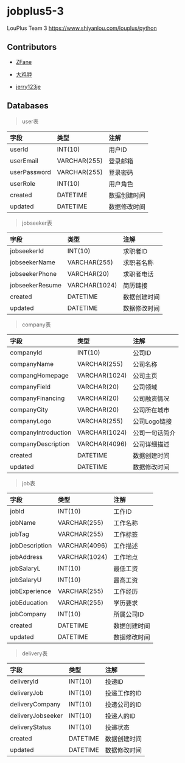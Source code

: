 # jobplus5-3

LouPlus Team 3 <https://www.shiyanlou.com/louplus/python>

## Contributors

- [ZFane](https://github.com/Z-Fane)

- [大鸡脖](https://github.com/liuzhibo)

- [jerry123je](https://github.com/jerry123je)

## Databases

> user表

字段           | 类型           | 注解
:----------- | :----------- | :-----
userId       | INT(10)      | 用户ID
userEmail    | VARCHAR(255) | 登录邮箱
userPassword | VARCHAR(255) | 登录密码
userRole     | INT(10)      | 用户角色
created      | DATETIME     | 数据创建时间
updated      | DATETIME     | 数据修改时间

> jobseeker表

字段              | 类型            | 注解
:-------------- | :------------ | :-----
jobseekerId     | INT(10)       | 求职者ID
jobseekerName   | VARCHAR(255)  | 求职者名称
jobseekerPhone  | VARCHAR(20)   | 求职者电话
jobseekerResume | VARCHAR(1024) | 简历链接
created         | DATETIME      | 数据创建时间
updated         | DATETIME      | 数据修改时间

> company表

字段                  | 类型            | 注解
:------------------ | :------------ | :-------
companyId           | INT(10)       | 公司ID
companyName         | VARCHAR(255)  | 公司名称
compangHomepage     | VARCHAR(1024) | 公司主页
companyField        | VARCHAR(20)   | 公司领域
companyFinancing    | VARCHAR(20)   | 公司融资情况
companyCity         | VARCHAR(20)   | 公司所在城市
companyLogo         | VARCHAR(255)  | 公司Logo链接
companyIntroduction | VARCHAR(1024) | 公司一句话简介
companyDescription  | VARCHAR(4096) | 公司详细描述
created             | DATETIME      | 数据创建时间
updated             | DATETIME      | 数据修改时间

> job表

字段             | 类型            | 注解
:------------- | :------------ | :-----
jobId          | INT(10)       | 工作ID
jobName        | VARCHAR(255)  | 工作名称
jobTag         | VARCHAR(255)  | 工作标签
jobDescription | VARCHAR(4096) | 工作描述
jobAddress     | VARCHAR(1024) | 工作地点
jobSalaryL     | INT(10)       | 最低工资
jobSalaryU     | INT(10)       | 最高工资
jobExperience  | VARCHAR(255)  | 工作经历
jobEducation   | VARCHAR(255)  | 学历要求
jobCompany     | INT(10)       | 所属公司ID
created        | DATETIME      | 数据创建时间
updated        | DATETIME      | 数据修改时间

> delivery表

字段                | 类型       | 注解
:---------------- | :------- | :------
deliveryId        | INT(10)  | 投递ID
deliveryJob       | INT(10)  | 投递工作的ID
deliveryCompany   | INT(10)  | 投递公司的ID
deliveryJobseeker | INT(10)  | 投递人的ID
deliveryStatus    | INT(10)  | 投递状态
created           | DATETIME | 数据创建时间
updated           | DATETIME | 数据修改时间
